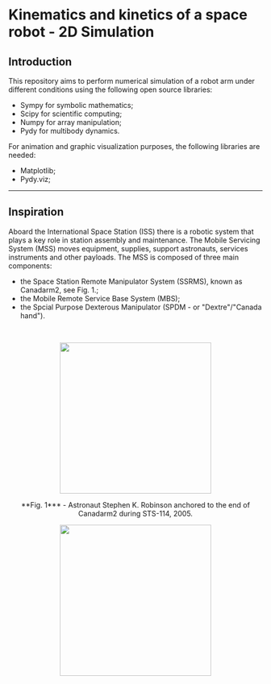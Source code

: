 # Kinematics and kinetics of a space robot - 2D Simulation

## Introduction

This repository aims to perform numerical simulation of a robot arm under different conditions using the following open source libraries:

- Sympy for symbolic mathematics;
- Scipy for scientific computing;
- Numpy for array manipulation;
- Pydy for multibody dynamics.

For animation and graphic visualization purposes, the following libraries are needed:

- Matplotlib;
- Pydy.viz;

---

## Inspiration

Aboard the International Space Station (ISS) there is a robotic system that plays a key role in station assembly and maintenance. The Mobile Servicing System (MSS) moves equipment, supplies, support astronauts, services instruments and other payloads. The MSS is composed of three main components:
- the Space Station Remote Manipulator System (SSRMS), known as Canadarm2, see Fig. 1.;
- the Mobile Remote Service Base System (MBS);
- the Spcial Purpose Dexterous Manipulator (SPDM - or "Dextre"/"Canada hand").

<br />

<p align="center">
  <img img witdh="455" height="300" src="https://user-images.githubusercontent.com/60149913/105194211-ba1c8380-5b0f-11eb-8d72-e362e87db1cf.jpg">
</p>

<p align="center">
**Fig. 1*** - Astronaut Stephen K. Robinson anchored to the end of Canadarm2 during STS-114, 2005. 
</p>



<p align="center">
  <img witdh="455" height="300" src="https://user-images.githubusercontent.com/60149913/105189997-f0580400-5b0b-11eb-99f7-35e8250f8d20.png">
</p>

